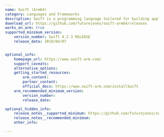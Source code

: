 ```yaml
---
name: Swift (Arm64)
category: Languages and Frameworks
description: Swift is a programming language tailored for building applications on iOS, macOS, watchOS, tvOS, and Linux.
download_url: https://github.com/futurejones/swift-arm64/releases
works_on_arm: true
supported_minimum_version:
    version_number: Swift 4.2.3 RELEASE
    release_date: 2019/04/07


optional_info:
    homepage_url: https://www.swift-arm.com/
    support_caveats:
    alternative_options:
    getting_started_resources:
        arm_content:
        partner_content: 
        official_docs: https://www.swift-arm.com/installSwift
    arm_recommended_minimum_version:
        version_number:
        release_date:

optional_hidden_info:
    release_notes__supported_minimum: https://github.com/futurejones/swift-arm64/releases/tag/v4.2.3-RELEASE
    release_notes__recommended_minimum:
    other_info:

---
```

